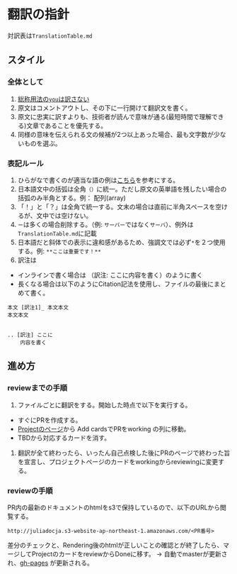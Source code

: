 # 翻訳の指針

対訳表は`TranslationTable.md`

## スタイル

### 全体として

1. [総称用法の`you`は訳さない](http://einzelzelle.blogspot.jp/2014/01/blog-post.html)
1. 原文はコメントアウトし、その下に一行開けて翻訳文を書く。
1. 原文に忠実に訳すよりも、技術者が読んで意味が通る(最短時間で理解できる)文章であることを優先する。
1. 同様の意味を伝えられる文の候補が2つ以上あった場合、最も文字数が少ないものを選ぶ。

### 表記ルール

1. ひらがなで書くのが適当な語の例は[こちら](http://www.yamanouchi-yri.com/yrihp/techwrt-2-4s/t-2-4s03fb.html)を参考にする。
1. 日本語文中の括弧は全角`（）`に統一。ただし原文の英単語を残したい場合の括弧のみ半角とする。例： 配列(array)
1. 「！」と「？」は全角で統一する。文末の場合は直前に半角スペースを空けるが、文中では空けない。
1. `ー`は多くの場合削除する。（例: `サーバー`ではなく`サーバ`）、例外は`TranslationTable.md`に記載
1. 日本語だと斜体での表示に違和感があるため、強調文では必ず`*`を２つ使用する。例: `**ここは重要です！**`
1. 訳注は
 * インラインで書く場合は （訳注: ここに内容を書く）のように書く
 * 長くなる場合は以下のようにCitation記法を使用し、ファイルの最後にまとめて書く。

```
本文 [訳注1]_ 本文本文
本文本文


.. [訳注] ここに
    内容を書く

```

## 進め方

### reviewまでの手順

1. ファイルごとに翻訳をする。開始した時点で以下を実行する。
 * すぐにPRを作成する。
 * [Projectのページ](https://github.com/hshindo/julia-doc-ja/projects)から Add cardsでPRをworking の列に移動。
 * TBDから対応するカードを消す。
1. 翻訳が全て終わったら、いったん自己点検した後にPRのページで終わった旨を宣言し、プロジェクトページのカードをworkingからreviewingに変更する。

### reviewの手順


PR内の最新のドキュメントのhtmlをs3で保持しているので、以下のURLから閲覧する。

`http://juliadocja.s3-website-ap-northeast-1.amazonaws.com/<PR番号>`

差分のチェックと、Rendering後のhtmlが正しいことの確認とが終了したら、マージしてProjectのカードをreviewからDoneに移す。 -> 自動でmasterが更新され、[gh-pages](https://naist-cl-parsing.github.io/julia-doc-ja/) が更新される。
